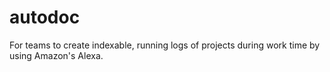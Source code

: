 # autodoc
For teams to create indexable, running logs of projects during work time by using Amazon's Alexa.
